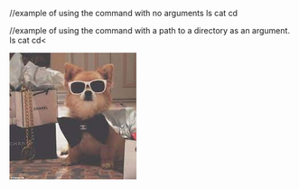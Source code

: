 

//example of using the command with no arguments
ls<path>
cat<path1><path2> 
cd<path>

//example of using the command with a path to a directory as an argument.
ls<cse15l-lab-reports>
cat<cse15l-lab-reports>
cd<<cse15l-lab-reports>




![Image](dog.jpg)
